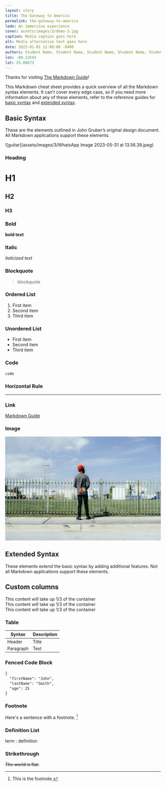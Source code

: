 ```yaml
---
layout: story
title: The Gateway to America
permalink: the-gateway-to-america
lede: An immersive experience
cover: assets/images/3/demo-3.jpg
caption: Media caption goes here
alt: Media alternative text goes here
date: 2023-01-01 12:00:00 -0400
authors: Student Name, Student Name, Student Name, Student Name, Student Name and Student Name
lon: -80.12643
lat: 25.80673
---
```


Thanks for visiting [The Markdown Guide](https://www.markdownguide.org)!

This Markdown cheat sheet provides a quick overview of all the Markdown syntax elements. It can’t cover every edge case, so if you need more information about any of these elements, refer to the reference guides for [basic syntax](https://www.markdownguide.org/basic-syntax) and [extended syntax](https://www.markdownguide.org/extended-syntax).

## Basic Syntax

These are the elements outlined in John Gruber’s original design document. All Markdown applications support these elements.

![guitar](assets/images/3/WhatsApp Image 2023-05-31 at 13.56.39.jpeg)
### Heading

# H1

## H2

### H3

### Bold

**bold text**

### Italic

_italicized text_

### Blockquote

> blockquote

### Ordered List

1. First item
2. Second item
3. Third item

### Unordered List

- First item
- Second item
- Third item

### Code

`code`

### Horizontal Rule

---

### Link

[Markdown Guide](https://www.markdownguide.org)

### Image

![Alternative text goes here](assets/images/1/demo-1.jpg)

## Extended Syntax

These elements extend the basic syntax by adding additional features. Not all Markdown applications support these elements.

## Custom columns

<div class="row">
  <div class="col-4">
    This content will take up 1/3 of the container
  </div>
  <div class="col-4">
    This content will take up 1/3 of the container
  </div>
  <div class="col-4">
    This content will take up 1/3 of the container
  </div>
</div>

### Table

| Syntax    | Description |
| --------- | ----------- |
| Header    | Title       |
| Paragraph | Text        |

### Fenced Code Block

```
{
  "firstName": "John",
  "lastName": "Smith",
  "age": 25
}
```

### Footnote

Here's a sentence with a footnote. [^1]

[^1]: This is the footnote.

### Definition List

term
: definition

### Strikethrough

~~The world is flat.~~
